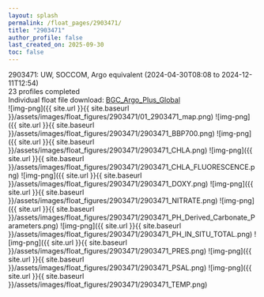 ```yaml
---
layout: splash
permalink: /float_pages/2903471/
title: "2903471"
author_profile: false
last_created_on: 2025-09-30
toc: false
---
```

 
2903471: UW, SOCCOM, Argo equivalent (2024-04-30T08:08 to 2024-12-11T12:54)\
23 profiles completed\
Individual float file download: [BGC_Argo_Plus_Global](https://ftp.soest.hawaii.edu/bgc_argo_plus/Individual_Floats/outliers_removed/2903471_Sprof_processed.nc)\
![img-png]({{ site.url }}{{ site.baseurl }}/assets/images/float_figures/2903471/01_2903471_map.png)
![img-png]({{ site.url }}{{ site.baseurl }}/assets/images/float_figures/2903471/2903471_BBP700.png)
![img-png]({{ site.url }}{{ site.baseurl }}/assets/images/float_figures/2903471/2903471_CHLA.png)
![img-png]({{ site.url }}{{ site.baseurl }}/assets/images/float_figures/2903471/2903471_CHLA_FLUORESCENCE.png)
![img-png]({{ site.url }}{{ site.baseurl }}/assets/images/float_figures/2903471/2903471_DOXY.png)
![img-png]({{ site.url }}{{ site.baseurl }}/assets/images/float_figures/2903471/2903471_NITRATE.png)
![img-png]({{ site.url }}{{ site.baseurl }}/assets/images/float_figures/2903471/2903471_PH_Derived_Carbonate_Parameters.png)
![img-png]({{ site.url }}{{ site.baseurl }}/assets/images/float_figures/2903471/2903471_PH_IN_SITU_TOTAL.png)
![img-png]({{ site.url }}{{ site.baseurl }}/assets/images/float_figures/2903471/2903471_PRES.png)
![img-png]({{ site.url }}{{ site.baseurl }}/assets/images/float_figures/2903471/2903471_PSAL.png)
![img-png]({{ site.url }}{{ site.baseurl }}/assets/images/float_figures/2903471/2903471_TEMP.png)
